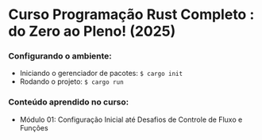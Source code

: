 # Curso Programação Rust Completo : do Zero ao Pleno! (2025)

### Configurando o ambiente:

- Iniciando o gerenciador de pacotes: `$ cargo init`
- Rodando o projeto: `$ cargo run`

### Conteúdo aprendido no curso:

- Módulo 01: Configuração Inicial até Desafios de Controle de Fluxo e Funções
